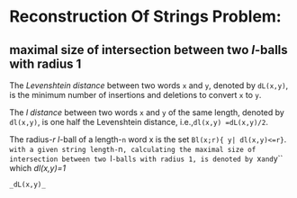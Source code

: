 # Reconstruction Of Strings Problem: 
## maximal size of intersection between two _l_-balls with radius 1

The _Levenshtein distance_ between  two  words ``x`` and ``y``, denoted by ``dL(x,y)``, is the minimum number of insertions and deletions to convert ``x`` to ``y``.

The _l distance_ between two words ``x`` and ``y`` of the same length, denoted by ``dl(x,y)``, is one half the Levenshtein distance, i.e.,``dl(x,y) =dL(x,y)/2``.

The radius-_r_ _l_-ball of a length-``n`` word x is the set ``Bl(x;r){ y| dl(x,y)<=r}``.
``
with a given string length-``n``, calculating the maximal size of intersection between two ``l``-balls with radius 1, is denoted by ``x`` and ``y`` which _dl(x,y)=1_

```
_dL(x,y)_
```
